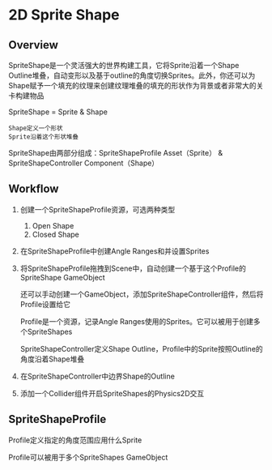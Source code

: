 # 2D Sprite Shape

## Overview

SpriteShape是一个灵活强大的世界构建工具，它将Sprite沿着一个Shape Outline堆叠，自动变形以及基于outline的角度切换Sprites。此外，你还可以为Shape赋予一个填充的纹理来创建纹理堆叠的填充的形状作为背景或者非常大的关卡构建物品

SpriteShape = Sprite & Shape

    Shape定义一个形状
    Sprite沿着这个形状堆叠

SpriteShape由两部分组成：SpriteShapeProfile Asset（Sprite） & SpriteShapeController Component（Shape）

## Workflow

1. 创建一个SpriteShapeProfile资源，可选两种类型
    1) Open Shape
    2) Closed Shape
2. 在SpriteShapeProfile中创建Angle Ranges和并设置Sprites
3. 将SpriteShapeProfile拖拽到Scene中，自动创建一个基于这个Profile的SpriteShape GameObject

    还可以手动创建一个GameObject，添加SpriteShapeController组件，然后将Profile设置给它

    Profile是一个资源，记录Angle Ranges使用的Sprites。它可以被用于创建多个SpriteShapes

    SpriteShapeController定义Shape Outline，Profile中的Sprite按照Outline的角度沿着Shape堆叠

4. 在SpriteShapeController中边界Shape的Outline
5. 添加一个Collider组件开启SpriteShapes的Physics2D交互

## SpriteShapeProfile

Profile定义指定的角度范围应用什么Sprite

Profile可以被用于多个SpriteShapes GameObject
